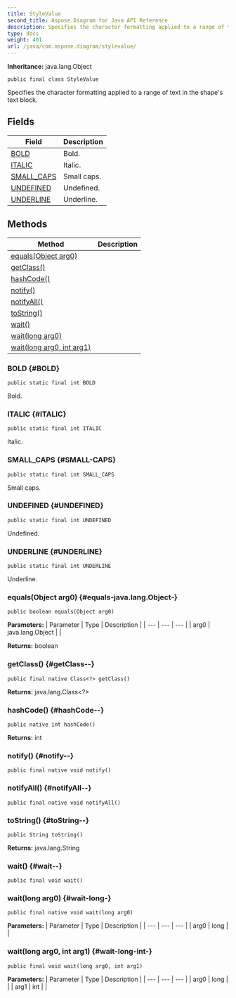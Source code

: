 ```yaml
---
title: StyleValue
second_title: Aspose.Diagram for Java API Reference
description: Specifies the character formatting applied to a range of text in the shapes text block.
type: docs
weight: 401
url: /java/com.aspose.diagram/stylevalue/
---
```


**Inheritance:**
java.lang.Object
```
public final class StyleValue
```

Specifies the character formatting applied to a range of text in the shape's text block.
## Fields

| Field | Description |
| --- | --- |
| [BOLD](#BOLD) | Bold. |
| [ITALIC](#ITALIC) | Italic. |
| [SMALL_CAPS](#SMALL-CAPS) | Small caps. |
| [UNDEFINED](#UNDEFINED) | Undefined. |
| [UNDERLINE](#UNDERLINE) | Underline. |
## Methods

| Method | Description |
| --- | --- |
| [equals(Object arg0)](#equals-java.lang.Object-) |  |
| [getClass()](#getClass--) |  |
| [hashCode()](#hashCode--) |  |
| [notify()](#notify--) |  |
| [notifyAll()](#notifyAll--) |  |
| [toString()](#toString--) |  |
| [wait()](#wait--) |  |
| [wait(long arg0)](#wait-long-) |  |
| [wait(long arg0, int arg1)](#wait-long-int-) |  |
### BOLD {#BOLD}
```
public static final int BOLD
```


Bold.

### ITALIC {#ITALIC}
```
public static final int ITALIC
```


Italic.

### SMALL_CAPS {#SMALL-CAPS}
```
public static final int SMALL_CAPS
```


Small caps.

### UNDEFINED {#UNDEFINED}
```
public static final int UNDEFINED
```


Undefined.

### UNDERLINE {#UNDERLINE}
```
public static final int UNDERLINE
```


Underline.

### equals(Object arg0) {#equals-java.lang.Object-}
```
public boolean equals(Object arg0)
```




**Parameters:**
| Parameter | Type | Description |
| --- | --- | --- |
| arg0 | java.lang.Object |  |

**Returns:**
boolean
### getClass() {#getClass--}
```
public final native Class<?> getClass()
```




**Returns:**
java.lang.Class<?>
### hashCode() {#hashCode--}
```
public native int hashCode()
```




**Returns:**
int
### notify() {#notify--}
```
public final native void notify()
```




### notifyAll() {#notifyAll--}
```
public final native void notifyAll()
```




### toString() {#toString--}
```
public String toString()
```




**Returns:**
java.lang.String
### wait() {#wait--}
```
public final void wait()
```




### wait(long arg0) {#wait-long-}
```
public final native void wait(long arg0)
```




**Parameters:**
| Parameter | Type | Description |
| --- | --- | --- |
| arg0 | long |  |

### wait(long arg0, int arg1) {#wait-long-int-}
```
public final void wait(long arg0, int arg1)
```




**Parameters:**
| Parameter | Type | Description |
| --- | --- | --- |
| arg0 | long |  |
| arg1 | int |  |

